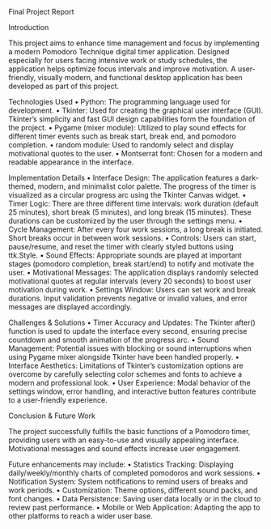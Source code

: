 Final Project Report

Introduction

This project aims to enhance time management and focus by implementing a modern Pomodoro Technique digital timer application. Designed especially for users facing intensive work or study schedules, the application helps optimize focus intervals and improve motivation. A user-friendly, visually modern, and functional desktop application has been developed as part of this project.

Technologies Used
	•	Python: The programming language used for development.
	•	Tkinter: Used for creating the graphical user interface (GUI). Tkinter’s simplicity and fast GUI design capabilities form the foundation of the project.
	•	Pygame (mixer module): Utilized to play sound effects for different timer events such as break start, break end, and pomodoro completion.
	•	random module: Used to randomly select and display motivational quotes to the user.
	•	Montserrat font: Chosen for a modern and readable appearance in the interface.

Implementation Details
	•	Interface Design:
The application features a dark-themed, modern, and minimalist color palette. The progress of the timer is visualized as a circular progress arc using the Tkinter Canvas widget.
	•	Timer Logic:
There are three different time intervals: work duration (default 25 minutes), short break (5 minutes), and long break (15 minutes). These durations can be customized by the user through the settings menu.
	•	Cycle Management:
After every four work sessions, a long break is initiated. Short breaks occur in between work sessions.
	•	Controls:
Users can start, pause/resume, and reset the timer with clearly styled buttons using ttk.Style.
	•	Sound Effects:
Appropriate sounds are played at important stages (pomodoro completion, break start/end) to notify and motivate the user.
	•	Motivational Messages:
The application displays randomly selected motivational quotes at regular intervals (every 20 seconds) to boost user motivation during work.
	•	Settings Window:
Users can set work and break durations. Input validation prevents negative or invalid values, and error messages are displayed accordingly.

Challenges & Solutions
	•	Timer Accuracy and Updates:
The Tkinter after() function is used to update the interface every second, ensuring precise countdown and smooth animation of the progress arc.
	•	Sound Management:
Potential issues with blocking or sound interruptions when using Pygame mixer alongside Tkinter have been handled properly.
	•	Interface Aesthetics:
Limitations of Tkinter’s customization options are overcome by carefully selecting color schemes and fonts to achieve a modern and professional look.
	•	User Experience:
Modal behavior of the settings window, error handling, and interactive button features contribute to a user-friendly experience.

Conclusion & Future Work

The project successfully fulfills the basic functions of a Pomodoro timer, providing users with an easy-to-use and visually appealing interface. Motivational messages and sound effects increase user engagement.

Future enhancements may include:
	•	Statistics Tracking: Displaying daily/weekly/monthly charts of completed pomodoros and work sessions.
	•	Notification System: System notifications to remind users of breaks and work periods.
	•	Customization: Theme options, different sound packs, and font changes.
	•	Data Persistence: Saving user data locally or in the cloud to review past performance.
	•	Mobile or Web Application: Adapting the app to other platforms to reach a wider user base.
